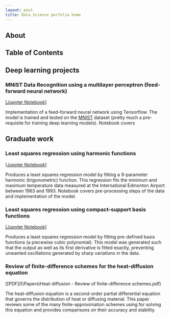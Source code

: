 ```yaml
---
layout: post
title: Data Science porfolio home
---
```


## About 

## Table of Contents

## Deep learning projects 

### MNIST Data Recognition using a multilayer perceptron (feed-forward neural network)

[[Jupyter Notebook]](https://github.com/oliver-ong/oliver-ong.github.io/blob/master/Notebooks/mlp_mnist.ipynb)

Implementation of a feed-forward neural network using Tensorflow. The model is trained and tested on the [MNIST](http://yann.lecun.com/exdb/mnist/) dataset (pretty much a pre-requisite for training deep learning models). Notebook covers 


## Graduate work

### Least squares regression using harmonic functions 

[[Jupyter Notebook]](https://github.com/oliver-ong/oliver-ong.github.io/blob/master/Notebooks/ls_harmonic.ipynb)

Produces a least squares regression model by fitting a 9-parameter harmonic (trigonometric) function. This regression fits the minimum and maximum temperature data measured at the International Edmonton Airport between 1963 and 1993. Notebook covers pre-processing steps of the data and implementation of the model. 

### Least squares regression using compact-support basis functions

[[Jupyter Notebook]](https://github.com/oliver-ong/oliver-ong.github.io/blob/master/Notebooks/ls_basis_compact.ipynb)

Produces a least squares regression model by fitting pre-defined basis functions (a piecewise cubic polynomial). This model was generated such that the output as well as its first derivative is fitted exactly, preventing unwanted oscillations generated by sharp variations in the data.

### Review of finite-difference schemes for the heat-diffusion equation 

[[PDF]](\Papers\Heat-diffusion - Review of finite-difference schemes.pdf)

The heat-diffusion equation is a second-order partial differential equation that governs the distribution of heat or diffusing material. This paper reviews some of the many finite-approximation schemes using for solving this equation and provides comparisons on their accuracy and stability. 
